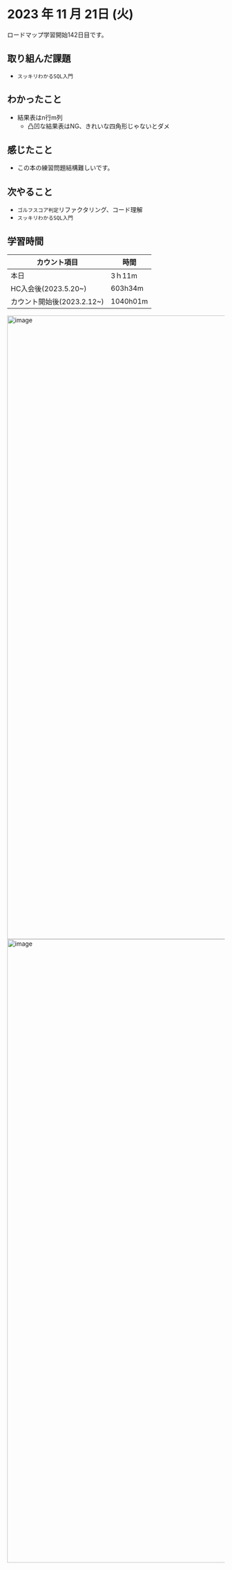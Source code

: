 # 2023 年 11 月 21日 (火)
ロードマップ学習開始142日目です。

## 取り組んだ課題
- `スッキリわかるSQL入門`


## わかったこと
- 結果表はn行m列
  - 凸凹な結果表はNG、きれいな四角形じゃないとダメ


## 感じたこと
- この本の練習問題結構難しいです。


## 次やること
- `ゴルフスコア判定`リファクタリング、コード理解
- `スッキリわかるSQL入門`


## 学習時間
|カウント項目|時間|
|----|----|
|本日|3ｈ11m|
|HC入会後(2023.5.20~)|603h34m|
|カウント開始後(2023.2.12~)|1040h01m|


<img width="1440" alt="image" src="https://github.com/yokoyamamn/daily_report/assets/94735931/c0e96fdd-4ebf-424d-aa96-7b0fedd05341">
<img width="1440" alt="image" src="https://github.com/yokoyamamn/daily_report/assets/94735931/6e96740f-617c-484a-a5a9-36701dd8349b">
